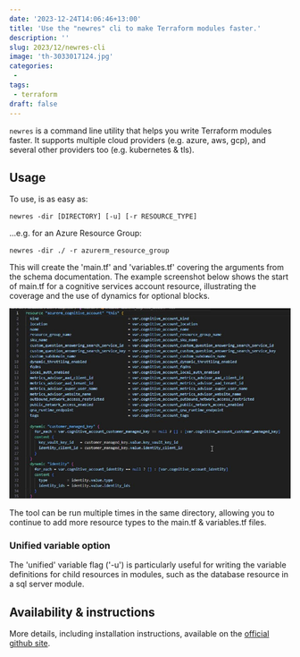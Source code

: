 ```yaml
---
date: '2023-12-24T14:06:46+13:00'
title: 'Use the "newres" cli to make Terraform modules faster.'
description: ''
slug: 2023/12/newres-cli
image: 'th-3033017124.jpg'
categories:
 -
tags:
 - terraform
draft: false
---
```


```newres``` is a command line utility that helps you write Terraform modules faster. It supports multiple cloud providers (e.g. azure, aws, gcp), and several other providers too (e.g. kubernetes & tls).

## Usage

To use, is as easy as:

```pwsh
newres -dir [DIRECTORY] [-u] [-r RESOURCE_TYPE]
```

...e.g. for an Azure Resource Group:

```pwsh
newres -dir ./ -r azurerm_resource_group
```

This will create the 'main.tf' and 'variables.tf' covering the arguments from the schema documentation. The example screenshot below shows the start of main.tf for a cognitive services account resource, illustrating the coverage and the use of dynamics for optional blocks.

![illustration of the output of newres CLI for an Azure Cognitive Services account](1703037997194.jpg)

The tool can be run multiple times in the same directory, allowing you to continue to add more resource types to the main.tf & variables.tf files.

### Unified variable option

The 'unified' variable flag ('-u') is particularly useful for writing the variable definitions for child resources in modules, such as the database resource in a sql server module.

## Availability & instructions

More details, including installation instructions, available on the [official github site](https://github.com/lonegunmanb/newres).
